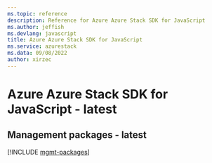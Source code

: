 ```yaml
---
ms.topic: reference
description: Reference for Azure Azure Stack SDK for JavaScript
ms.author: jeffish
ms.devlang: javascript
title: Azure Azure Stack SDK for JavaScript
ms.service: azurestack
ms.data: 09/08/2022
author: xirzec
---
```

# Azure Azure Stack SDK for JavaScript - latest

## Management packages - latest
[!INCLUDE [mgmt-packages](azure-stack-mgmt-index.md)]